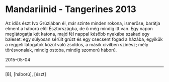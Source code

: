 # Mandariinid - Tangerines 2013

Az idős észt Ivo Grúziában él, már szinte minden rokona, ismerőse, barátja elment a háború elől Észtországba, de ő még mindig itt van. Egy napon meglátogatja két katona, majd fél nappal később nyakába szakad egy baleset: egy súlyosan sérült grúzt és egy csecsent fogad a házába, egyikük a reggeli látogatók közül való zsoldos, a másik civilben színész; mély törésvonalak, mindig ostoba, mindig szomorú háború.

2015-05-04 

----

[8], [háború], [észt]